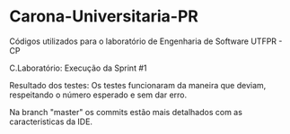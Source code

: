 # Carona-Universitaria-PR
Códigos utilizados para o laboratório de Engenharia de Software UTFPR - CP

C.Laboratório: Execução da Sprint #1


Resultado dos testes: 
Os testes funcionaram da maneira que deviam, respeitando o número esperado e sem dar erro.


Na branch "master" os commits estão mais detalhados com as caracteristicas da IDE.
